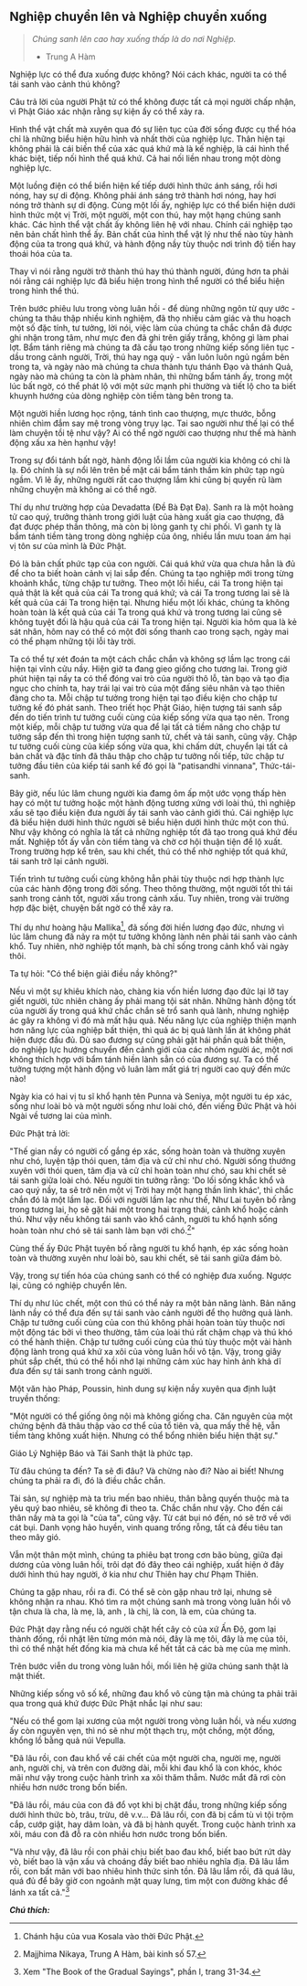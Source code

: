 ## Nghiệp chuyển lên và Nghiệp chuyển xuống

> _Chúng sanh lên cao hay xuống thấp là do nơi Nghiệp._
> - Trung A Hàm

Nghiệp lực có thể đưa xuống được không? Nói cách khác, người ta có thể tái sanh vào cảnh thú không?

Câu trả lời của người Phật tử có thể không được tất cả mọi người chấp nhận, vì Phật Giáo xác nhận rằng sự kiện ấy có thể xảy ra.

Hình thể vật chất mà xuyên qua đó sự liên tục của đời sống được cụ thể hóa chỉ là những biểu hiện hữu hình và nhất thời của nghiệp lực. Thân hiện tại không phải là cái biến thể của xác quá khứ mà là kế nghiệp, là cái hình thể khác biệt, tiếp nối hình thể quá khứ. Cả hai nối liền nhau trong một dòng nghiệp lực.

Một luồng điện có thể biển hiện kế tiếp dưới hình thức ánh sáng, rồi hơi nóng, hay sự di động. Không phải ánh sáng trở thành hơi nóng, hay hơi nóng trở thành sự di động. Cùng một lối ấy, nghiệp lực có thể biển hiện dưới hình thức một vị Trời, một người, một con thú, hay một hạng chúng sanh khác. Các hình thể vật chất ấy không liên hệ với nhau. Chính cái nghiệp tạo nên bản chất hình thể ấy. Bản chất của hình thể vật lý như thế nào tùy hành động của ta trong quá khứ, và hành động nầy tùy thuộc nơi trình độ tiến hay thoái hóa của ta.

Thay vì nói rằng người trở thành thú hay thú thành người, đúng hơn ta phải nói rằng cái nghiệp lực đã biểu hiện trong hình thể người có thể biểu hiện trong hình thể thú.

Trên bước phiêu lưu trong vòng luân hồi - để dùng những ngôn từ quy ước - chúng ta thâu thập nhiều kinh nghiệm, đã thọ nhiều cảm giác và thu hoạch một số đặc tính, tư tưởng, lời nói, việc làm của chúng ta chắc chắn đã được ghi nhận trong tâm, như mực đen đã ghi trên giấy trắng, không gì làm phai lợt. Bẩm tánh riêng mà chúng ta đã cấu tạo trong những kiếp sống liên tục - dầu trong cảnh người, Trời, thú hay ngạ quỷ - vẫn luôn luôn ngủ ngầm bên trong ta, và ngày nào mà chúng ta chưa thành tựu thánh Đạo và thánh Quả, ngày nào mà chúng ta còn là phàm nhân, thì những bẩm tánh ấy, trong một lúc bất ngờ, có thể phát lộ với một sức mạnh phi thường và tiết lộ cho ta biết khuynh hướng của dòng nghiệp còn tiềm tàng bên trong ta.

Một người hiền lương học rộng, tánh tình cao thượng, mực thước, bỗng nhiên chìm đắm say mệ trong vòng trụy lạc. Tai sao người như thế lại có thể làm chuyện tồi tệ như vậy? Ai có thể ngờ người cao thượng như thế mà hành động xấu xa hèn hạnhư vậy!

Trong sự đổi tánh bất ngờ, hành động lỗi lầm của người kia không có chi là lạ. Đó chính là sự nổi lên trên bề mặt cái bẩm tánh thầm kín phức tạp ngủ ngầm. Vì lẽ ấy, những người rất cao thượng lắm khi cũng bị quyến rũ làm những chuyện mà không ai có thể ngờ.

Thí dụ như trường hợp của Devadatta (Đề Bà Đạt Đa). Sanh ra là một hoàng tử cao quý, trưởng thành trong giới luật của hàng xuất gia cao thượng, đã đạt được phép thần thông, mà còn bị lòng ganh tỵ chi phối. Vì ganh tỵ là bẩm tánh tiềm tàng trong dòng nghiệp của ông, nhiều lần mưu toan ám hại vị tôn sư của mình là Đức Phật.

Đó là bản chất phức tạp của con người. Cái quá khứ vừa qua chưa hẳn là đủ để cho ta biết hoàn cảnh vị lai sắp đến. Chúng ta tạo nghiệp mới trong từng khoảnh khắc, từng chập tư tưởng. Theo một lối hiểu, cái Ta trong hiện tại quả thật là kết quả của cái Ta trong quá khứ; và cái Ta trong tương lai sẽ là kết quả của cái Ta trong hiện tại. Nhưng hiểu một lối khác, chúng ta không hoàn toàn là kết quả của cái Ta trong quá khứ và trong tương lai cũng sẽ không tuyệt đối là hậu quả của cái Ta trong hiện tại. Người kia hôm qua là kẻ sát nhân, hôm nay có thể có một đời sống thanh cao trong sạch, ngày mai có thể phạm những tội lỗi tày trời.

Ta có thể tự xét đoán ta một cách chắc chắn và không sợ lầm lạc trong cái hiện tại vĩnh cửu nầy. Hiện giờ ta đang gieo giống cho tương lai. Trong giờ phút hiện tại nầy ta có thể đóng vai trò của người thô lỗ, tàn bạo và tạo địa ngục cho chính ta, hay trái lại vai trò của một đấng siêu nhân và tạo thiên đàng cho ta. Mỗi chập tư tưởng trong hiện tại tạo điều kiện cho chập tư tưởng kế đó phát sanh. Theo triết học Phật Giáo, hiện tượng tái sanh sắp đến do tiến trình tư tưởng cuối cùng của kiếp sống vừa qua tạo nên. Trong một kiếp, mỗi chập tư tưởng vừa qua để lại tất cả tiềm năng cho chập tư tưởng sắp đến thì trong hiện tượng sanh tử, chết và tái sanh, cũng vậy. Chập tư tưởng cuối cùng của kiếp sống vừa qua, khi chấm dứt, chuyển lại tất cả bản chất và đặc tính đã thâu thập cho chập tư tưởng nối tiếp, tức chập tư tưởng đầu tiên của kiếp tái sanh kế đó gọi là "patisandhi vinnana", Thức-tái-sanh.

Bây giờ, nếu lúc lâm chung người kia đamg ôm ấp một ước vọng thấp hèn hay có một tư tưởng hoặc một hành động tương xứng với loài thú, thì nghiệp xấu sẽ tạo điều kiện đưa người ấy tái sanh vào cảnh giới thú. Cái nghiệp lực đã biểu hiện dưới hình thức người sẽ biểu hiện dưới hình thức một con thú. Như vậy không có nghĩa là tất cả những nghiệp tốt đã tạo trong quá khứ đều mất. Nghiệp tốt ấy vẫn còn tiềm tàng và chờ cơ hội thuận tiện để lộ xuất. Trong trường hợp kể trên, sau khi chết, thú có thể nhờ nghiệp tốt quá khứ, tái sanh trở lại cảnh người.

Tiến trình tư tưởng cuối cùng không hẳn phải tùy thuộc nơi hợp thành lực của các hành động trong đời sống. Theo thông thường, một người tốt thì tái sanh trong cảnh tốt, người xấu trong cảnh xấu. Tuy nhiên, trong vài trường hợp đặc biệt, chuyện bất ngờ có thể xảy ra.

Thí dụ như hoàng hậu Mallika[^1], đã sống đời hiền lương đạo đức, nhưng vì lúc lâm chung đã nảy ra một tư tưởng không lành nên phải tái sanh vào cảnh khổ. Tuy nhiên, nhờ nghiệp tốt mạnh, bà chỉ sống trong cảnh khổ vài ngày thôi.

Ta tự hỏi: "Có thể biện giải điều nầy không?"

Nếu vì một sự khiêu khích nào, chàng kia vốn hiền lương đạo đức lại lỡ tay giết người, tức nhiên chàng ấy phải mang tội sát nhân. Những hành động tốt của người ấy trong quá khứ chắc chắn sẽ trổ sanh quả lành, nhưng nghiệp ác gây ra không vì đó mà mất hậu quả. Nếu năng lực của nghiệp thiện mạnh hơn năng lực của nghiệp bất thiện, thì quả ác bị quả lành lấn át không phát hiện được đầu đủ. Dù sao đương sự cũng phải gặt hái phần quả bất thiện, do nghiệp lực hướng chuyển đến cảnh giới của các nhóm người ác, một nơi không thích hợp với bẩm tánh hiền lành sẳn có của đương sự. Ta có thể tưởng tượng một hành động vô luân làm mất giá trị người cao quý đến mức nào!

Ngày kia có hai vị tu sĩ khổ hạnh tên Punna và Seniya, một người tu ép xác, sống như loài bò và một người sống như loài chó, đến viếng Đức Phật và hỏi Ngài về tương lai của mình.

Đức Phật trả lời:

"Thế gian nầy có người cố gắng ép xác, sống hoàn toàn và thường xuyên như chó, luyện tập thói quen, tâm địa và cử chỉ như chó. Người sống thướng xuyên với thói quen, tâm địa và cử chỉ hoàn toàn như chó, sau khi chết sẽ tái sanh giữa loài chó. Nếu người tin tưởng rằng: 'Do lối sống khắc khổ và cao quý nầy, ta sẽ trở nên một vị Trời hay một hạng thần linh khác', thì chắc chắn đó là một lầm lạc. Đối với người lầm lạc như thế, Như Lai tuyên bố rằng trong tương lai, họ sẽ gặt hái một trong hai trạng thái, cảnh khổ hoặc cảnh thú. Như vậy nếu không tái sanh vào khổ cảnh, người tu khổ hạnh sống hoàn toàn như chó sẽ tái sanh làm bạn với chó.[^2]"

Cùng thế ấy Đức Phật tuyên bố rằng người tu khổ hạnh, ép xác sống hoàn toàn và thường xuyên như loài bò, sau khi chết, sẽ tái sanh giữa đám bò.

Vậy, trong sự tiến hóa của chúng sanh có thể có nghiệp đưa xuống. Ngược lại, cũng có nghiệp chuyển lên.

Thí dụ như lúc chết, một con thú có thể nảy ra một bản năng lành. Bản năng lành nầy có thể đưa đến sự tái sanh vào cảnh người để thọ hưởng quả lành. Chập tư tưởng cuối cùng của con thú không phải hoàn toàn tùy thuộc nơi một động tác bởi vì theo thường, tâm của loài thú rất chậm chạp và thú khó có thể hành thiện. Chập tư tưởng cuối cùng của thú tùy thuộc một vài hành động lành trong quá khứ xa xôi của vòng luân hồi vô tận. Vậy, trong giây phút sắp chết, thú có thể hồi nhớ lại những cảm xúc hay hình ảnh khả dĩ đưa đến sự tái sanh trong cảnh người.

Một văn hào Pháp, Poussin, hình dung sự kiện nầy xuyên qua định luật truyền thống:

"Một người có thể giống ông nội mà không giống cha. Căn nguyên của một chứng bệnh đã thâu thập vào cơ thể của tổ tiên và, qua mấy thế hệ, vẫn tiềm tàng không xuất hiện. Nhưng có thể bổng nhiên biểu hiện thật sự."

Giáo Lý Nghiệp Báo và Tái Sanh thật là phức tạp.

Từ đâu chúng ta đến? Ta sẽ đi đâu? Và chừng nào đi? Nào ai biết! Nhưng chúng ta phải ra đi, đó là điều chắc chắn.

Tài sản, sự nghiệp mà ta trìu mến bao nhiêu, thân bằng quyến thuộc mà ta yêu quý bao nhiêu, sẽ không đi theo ta. Chắc chắn như vậy. Cho đến cái thân nầy mà ta gọi là "của ta", cũng vậy. Từ cát bụi nó đến, nó sẽ trở về với cát bụi. Danh vọng hảo huyền, vinh quang trống rỗng, tất cả đều tiêu tan theo mây gió.

Vẫn một thân một mình, chúng ta phiêu bạt trong cơn bão bùng, giữa đại dương của vòng luân hồi, trôi dạt đó đây theo cái nghiệp, xuất hiện ở đây dưới hình thú hay người, ở kia như chư Thiên hay chư Phạm Thiên.

Chúng ta gặp nhau, rồi ra đi. Có thể sẽ còn gặp nhau trở lại, nhưng sẽ không nhận ra nhau. Khó tìm ra một chúng sanh mà trong vòng luân hồi vô tận chưa là cha, là mẹ, là, anh , là chị, là con, là em, của chúng ta.

Đức Phật dạy rằng nếu có người chặt hết cây cỏ của xứ Ấn Độ, gom lại thành đống, rồi nhặt lên từng món mà nói, đây là mẹ tôi, đây là mẹ của tôi, thì có thể nhặt hết đống kia mà chưa kể hết tất cả các bà mẹ của mẹ mình.

Trên bước viễn du trong vòng luân hồi, mối liên hệ giữa chúng sanh thật là mật thiết.

Những kiếp sống vô số kể, những đau khổ vô cùng tận mà chúng ta phải trãi qua trong quá khứ được Đức Phật nhắc lại như sau:

"Nếu có thể gom lại xương của một người trong vòng luân hồi, và nếu xương ấy còn nguyên vẹn, thì nó sẽ như một thạch trụ, một chồng, một đống, khổng lồ bằng quả núi Vepulla.

"Đã lâu rồi, con đau khổ về cái chết của một người cha, người mẹ, người anh, người chị, và trên con đường dài, mỗi khi đau khổ là con khóc, khóc mãi như vậy trong cuộc hành trình xa xôi thăm thẳm. Nước mắt đã rơi còn nhiều hơn nước trong bốn biển.

"Đã lâu rồi, máu của con đã đổ vọt khi bị chặt đầu, trong những kiếp sống dưới hình thức bò, trâu, trừu, dê v.v... Đã lâu rồi, con đã bị cầm tù vì tội trộm cắp, cướp giật, hay dâm loàn, và đã bị hành quyết. Trong cuộc hành trình xa xôi, máu con đã đỗ ra còn nhiều hơn nước trong bốn biển.

"Và như vậy, đã lâu rồi con phải chịu biết bao đau khổ, biết bao bứt rứt dày vò, biết bao là vận xấu và choáng đầy biết bao nhiêu nghĩa địa. Đã lâu lắm rồi, con bất mãn với bao nhiêu hình thức sinh tồn. Đã lâu lắm rồi, đã quá lâu, quá đủ để bây giờ con ngoảnh mặt quay lưng, tìm một con đường khác để lánh xa tất cả."[^3] 

_**Chú thích:**_

[^1]: Chánh hậu của vua Kosala vào thời Đức Phật.

[^2]: Majjhima Nikaya, Trung A Hàm, bài kinh số 57.

[^3]: Xem "The Book of the Gradual Sayings", phần I, trang 31-34. 
